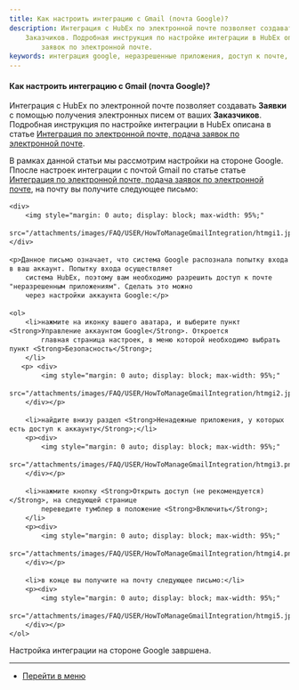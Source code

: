 ```yaml
---
title: Как настроить интеграцию с Gmail (почта Google)?
description: Интеграция с HubEx по электронной почте позволяет создавать Заявки с помощью получения электронных писем от ваших
    Заказчиков. Подробная инструкция по настройке интеграции в HubEx описана в статье Интеграция по электронной почте, подача
        заявок по электронной почте. 
keywords: интеграция google, неразрешенные приложения, доступ к почте, hubex, хабекс, хубекс, хабикс
---
```



#### Как настроить интеграцию с Gmail (почта Google)?
<html>
<meta charset="utf-8">

</html>

<body>
<p>Интеграция с HubEx по электронной почте позволяет создавать <Strong>Заявки</Strong> с помощью получения электронных писем от ваших
    <Strong>Заказчиков</Strong>. Подробная инструкция по настройке интеграции в HubEx описана в статье <a
            href="https://wiki.hubex.ru/docs/FAQ/RU/admin/TicketMail.html">Интеграция по электронной почте, подача
        заявок по электронной почте</a>. </p>
<p>В рамках данной статьи мы рассмотрим настройки на стороне Google. Ппосле настроек интеграции с почтой Gmail по статье статье <a
            href="https://wiki.hubex.ru/docs/FAQ/RU/admin/TicketMail.html">Интеграция по электронной почте, подача
        заявок по электронной почте</a>, на почту вы получите следующее письмо:</p>

    <div>
        <img style="margin: 0 auto; display: block; max-width: 95%;"
             src="/attachments/images/FAQ/USER/HowToManageGmailIntegration/htmgi1.jpg"/>
    </div>

    <p>Данное письмо означает, что система Google распознала попытку входа в ваш аккаунт. Попытку входа осуществляет
        система HubEx, поэтому вам необходимо разрешить доступ к почте "неразрешенным приложениям". Сделать это можно
        через настройки аккаунта Google:</p>

    <ol>
        <li>нажмите на иконку вашего аватара, и выберите пункт <Strong>Управление аккаунтом Google</Strong>. Откроется
            главная страница настроек, в меню которой необходимо выбрать пункт <Strong>Безопасность</Strong>;
        </li>
       <p> <div>
            <img style="margin: 0 auto; display: block; max-width: 95%;"
                 src="/attachments/images/FAQ/USER/HowToManageGmailIntegration/htmgi2.jpg"/>
        </div></p>

        <li>найдите внизу раздел <Strong>Ненадежные приложения, у которых есть доступ к аккаунту</Strong>;</li>
        <p><div>
            <img style="margin: 0 auto; display: block; max-width: 95%;"
                 src="/attachments/images/FAQ/USER/HowToManageGmailIntegration/htmgi3.png"/>
        </div></p>

        <li>нажмите кнопку <Strong>Открыть доступ (не рекомендуется)</Strong>, на следующей странице
            переведите тумблер в положение <Strong>Включить</Strong>;
        </li>
        <p><div>
            <img style="margin: 0 auto; display: block; max-width: 95%;"
                 src="/attachments/images/FAQ/USER/HowToManageGmailIntegration/htmgi4.png"/>
        </div></p>

        <li>в конце вы получите на почту следующее письмо:</li>
        <p><div>
            <img style="margin: 0 auto; display: block; max-width: 95%;"
                 src="/attachments/images/FAQ/USER/HowToManageGmailIntegration/htmgi5.jpg"/>
        </div></p>
    </ol>

<p>Настройка интеграции на стороне Google завршена.</p>
</body>

___
- [Перейти в меню](http://wiki.hubex.ru)
